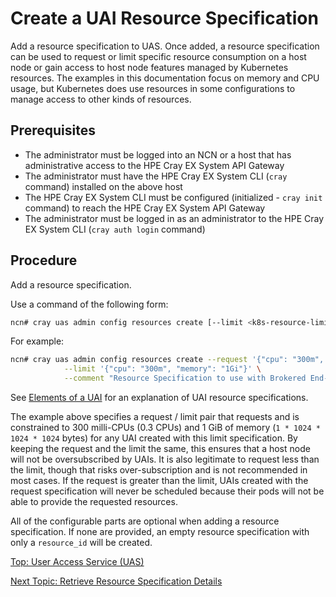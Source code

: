 # Create a UAI Resource Specification

Add a resource specification to UAS. Once added, a resource specification can be used to request or limit specific resource consumption on a host node or gain access to host node features managed by Kubernetes resources.
The examples in this documentation focus on memory and CPU usage, but Kubernetes does use resources in some configurations to manage access to other kinds of resources.

## Prerequisites

* The administrator must be logged into an NCN or a host that has administrative access to the HPE Cray EX System API Gateway
* The administrator must have the HPE Cray EX System CLI (`cray` command) installed on the above host
* The HPE Cray EX System CLI must be configured (initialized - `cray init` command) to reach the HPE Cray EX System API Gateway
* The administrator must be logged in as an administrator to the HPE Cray EX System CLI (`cray auth login` command)

## Procedure

Add a resource specification.

Use a command of the following form:

```bash
ncn# cray uas admin config resources create [--limit <k8s-resource-limit>] [--request <k8s-resource-request>] [--comment '<string>']
```

For example:

```bash
ncn# cray uas admin config resources create --request '{"cpu": "300m", "memory": "1Gi"}' \
            --limit '{"cpu": "300m", "memory": "1Gi"}' \
            --comment "Resource Specification to use with Brokered End-User UAIs"
```

See [Elements of a UAI](Elements_of_a_UAI.md) for an explanation of UAI resource specifications.

The example above specifies a request / limit pair that requests and is constrained to 300 milli-CPUs (0.3 CPUs) and 1 GiB of memory (`1 * 1024 * 1024 * 1024` bytes) for any UAI created with this limit specification.
By keeping the request and the limit the same, this ensures that a host node will not be oversubscribed by UAIs. It is also legitimate to request less than the limit, though that risks over-subscription and is not recommended in most cases.
If the request is greater than the limit, UAIs created with the request specification will never be scheduled because their pods will not be able to provide the requested resources.

All of the configurable parts are optional when adding a resource specification. If none are provided, an empty resource specification with only a `resource_id` will be created.

[Top: User Access Service (UAS)](index.md)

[Next Topic: Retrieve Resource Specification Details](Retrieve_Resource_Specification_Details.md)
